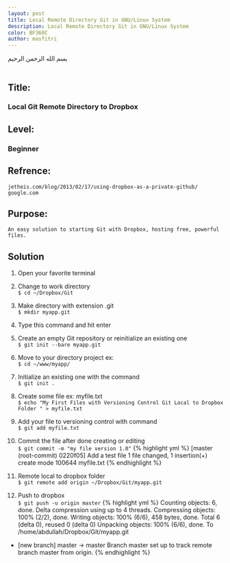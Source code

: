 ```yaml
---
layout: post
title: Local Remote Directory Git in GNU/Linux System
description: Local Remote Directory Git in GNU/Linux System
color: BF360C
author: masfitri
---
```


بسم الله الرحمن الرحيم
<br/><br/>
## Title: 
### Local Git Remote Directory to Dropbox<br/>

## Level: 
### Beginner<br/>

## Refrence:
`jetheis.com/blog/2013/02/17/using-dropbox-as-a-private-github/` <br/>
`google.com`


## Purpose:
`An easy solution to starting Git with Dropbox, hosting free, powerful files.`


## Solution
1. Open your favorite terminal
2. Change to work directory<br/>
	`$ cd ~/Dropbox/Git`
3. Make directory with extension .git<br/>
	`$ mkdir myapp.git` 
4. Type this command and hit enter<br/>

5. Create an empty Git repository or reinitialize an existing one<br/>
	`$ git init --bare myapp.git`

6. Move to your directory project ex:<br/>
	`$ cd ~/www/myapp/`

7. Initialize an existing one with the command<br/>
	`$ git init .`

8. Create some file ex: myfile.txt<br/>
	`$ echo "My First Files with Versioning Control Git Local to Dropbox Folder " > myfile.txt`
	
9. Add your file to versioning control with command<br/>
	`$ git add myfile.txt`
	
10. Commit the file after done creating or editing<br/>
	`$ git commit -m "my file version 1.0"`
{% highlight yml %}
[master (root-commit) 0220f05] Add a test file
1 file changed, 1 insertion(+)
create mode 100644 myfile.txt
{% endhighlight %}
	
11. Remote local to dropbox folder<br/>
	`$ git remote add origin ~/Dropbox/Git/myapp.git`
	
12. Push to dropbox<br/>
	`$ git push -u origin master`
{% highlight yml %}
Counting objects: 6, done.
Delta compression using up to 4 threads.
Compressing objects: 100% (2/2), done.
Writing objects: 100% (6/6), 458 bytes, done.
Total 6 (delta 0), reused 0 (delta 0)
Unpacking objects: 100% (6/6), done.
To /home/abdullah/Dropbox/Git/myapp.git
* [new branch]      master -> master
Branch master set up to track remote branch master from origin.
{% endhighlight %}